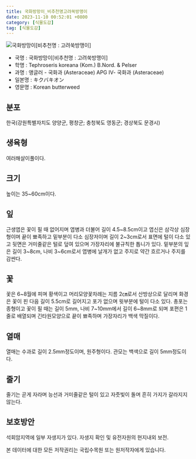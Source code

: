 ```yaml
---
title: 국화방망이_비추천명고려쑥방맹이
date: 2023-11-10 00:52:01 +0800
category: [식물도감]
tag: [식물도감]
---
```




![국화방망이[비추천명 : 고려쑥방맹이]](/fileUpload/plants/basic/Compositae/Sinosenecio/9968/1_th2.JPG)
- 국명 : 국화방망이[비추천명 : 고려쑥방맹이]
- 학명 : Tephroseris koreana (Kom.) B.Nord. & Pelser
- 과명 : 앵글러 - 국화과 (Asteraceae) APG Ⅳ- 국화과 (Asteraceae)
- 일본명 : キクバキオン
- 영문명 : Korean butterweed


## 분포
한국(강원특별자치도 양양군, 평창군; 충청북도 영동군; 경상북도 문경시) 
## 생육형
여러해살이풀이다.
## 크기
높이는 35~60cm이다.
## 잎
근생엽은 꽃이 필 때 없어지며 엽병과 더불어 길이 4.5~8.5cm이고 엽신은 삼각상 심장형이며 끝이 뾰족하고 밑부분이 다소 심장저이며 길이 2~3cm로서 표면에 털이 다소 있고 뒷면은 거미줄같은 털로 덮여 있으며 가장자리에 불규칙한 톱니가 있다. 밑부분의 잎은 길이 3~8cm, 나비 3~6cm로서 엽병에 날개가 없고 주지로 약간 흐르거나 주지를 감싼다. 
## 꽃
꽃은 6~8월에 피며 황색이고 머리모양꽃차례는 지름 2㎝로서 산방상으로 달리며 화경은 꽃이 핀 다음 길이 5.5cm로 길어지고 포가 없으며 윗부분에 털이 다소 있다. 총포는 종형이고 꽃이 필 때는 길이 5mm, 나비 7~10mm에서 길이 6~8mm로 되며 포편은 1줄로 배열되며 긴타원모양으로 끝이 뾰족하며 가장자리가 백색 막질이다. 
## 열매
열매는 수과로 길이 2.5mm정도이며, 원주형이다. 관모는 백색으로 길이 5mm정도이다. 
## 줄기
줄기는 곧게 자라며 능선과 거미줄같은 털이 있고 자줏빛이 돌며 흔히 가지가 갈라지지 않는다. 
## 보호방안
석회암지역에 일부 자생지가 있다. 자생지 확인 및 유전자원의 현지내외 보전.






본 데이터에 대한 모든 저작권리는 국립수목원 또는 원저작자에게 있습니다.
